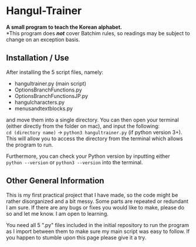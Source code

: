 # Hangul-Trainer
**A small program to teach the Korean alphabet.** <br p>
*This program does _**not**_ cover Batchim rules, so readings may be subject to change on an exception basis.

## Installation / Use
After installing the 5 script files, namely:
 
  - hangultrainer.py (main script)
  - OptionsBranchFunctions.py
  - OptionsBranchFunctionsJP.py
  - hangulcharacters.py
  - menusandtextblocks.py

and move them into a single directory.
You can then open your terminal (either directly from the folder on mac), and input the following: <br />
 ```cd (directory name)``` -> ```python3 hangultrainer.py``` (if python version 3+). 
 This will allow you to access the directory from the terminal which allows the program to run.

 Furthermore, you can check your Python version by inputting either <br />
 ```python --version``` or  ```python3 --version``` 
 into the terminal. 

## Other General Information

This is my first practical project that I have made, so the code might be rather disorganized and a bit messy. Some parts are repeated or redundant I am sure.
If there are any bugs or fixes you would like to make, please do so and let me know. I am open to learning.

You need all 5 ".py" files included in the initial repository to run the program as I import between them to make sure my main script was easy to follow.
If you happen to stumble upon this page please give it a try.
